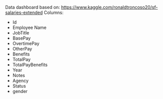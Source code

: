 Data dashboard based on: https://www.kaggle.com/ronaldtroncoso20/sf-salaries-extended
Columns:
- Id
- Employee Name
- JobTitle
- BasePay
- OvertimePay
- OtherPay
- Benefits
- TotalPay
- TotalPayBenefits
- Year
- Notes
- Agency
- Status
- gender